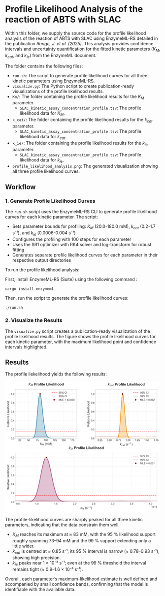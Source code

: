 # Profile Likelihood Analysis of the reaction of ABTS with SLAC

Within this folder, we supply the source code for the profile likelihood analysis of the reaction of ABTS with SLAC using EnzymeML-RS detailed in the publication *Range, J. et al. (2025)*. This analysis provides confidence intervals and uncertainty quantification for the fitted kinetic parameters ($K_M$, $k_{cat}$, and $k_{ie}$) from the EnzymeML document.

The folder contains the following files:

- `run.sh`: The script to generate profile likelihood curves for all three kinetic parameters using EnzymeML-RS.
- `visualize.py`: The Python script to create publication-ready visualizations of the profile likelihood results.
- `Km/`: The folder containing the profile likelihood results for the $K_M$ parameter.
  - `SLAC_kinetic_assay_concentration_profile.tsv`: The profile likelihood data for $K_M$.
- `k_cat/`: The folder containing the profile likelihood results for the $k_{cat}$ parameter.
  - `SLAC_kinetic_assay_concentration_profile.tsv`: The profile likelihood data for $k_{cat}$.
- `k_ie/`: The folder containing the profile likelihood results for the $k_{ie}$ parameter.
  - `SLAC_kinetic_assay_concentration_profile.tsv`: The profile likelihood data for $k_{ie}$.
- `profile_likelihood_analysis.png`: The generated visualization showing all three profile likelihood curves.

## Workflow

### 1. Generate Profile Likelihood Curves

The `run.sh` script uses the EnzymeML-RS CLI to generate profile likelihood curves for each kinetic parameter. The script:

- Sets parameter bounds for profiling: $K_M$ (20.0-180.0 mM), $k_{cat}$ (0.2-1.7 s⁻¹), and $k_{ie}$ (0.0006-0.004 s⁻¹)
- Configures the profiling with 100 steps for each parameter
- Uses the SR1 optimizer with RK4 solver and log-transform for robust fitting
- Generates separate profile likelihood curves for each parameter in their respective output directories

To run the profile likelihood analysis:

First, install EnzymeML-RS (Suite) using the following command :

```bash
cargo install enzymeml
```

Then, run the script to generate the profile likelihood curves:

```bash
./run.sh
```

### 2. Visualize the Results

The `visualize.py` script creates a publication-ready visualization of the profile likelihood results. The figure shows the profile likelihood curves for each kinetic parameter, with the maximum likelihood point and confidence intervals highlighted.

## Results

The profile liekelihood yields the following results:

![Profile Likelihood Analysis](profile_likelihood_analysis.png)

The profile-likelihood curves are sharply peaked for all three kinetic parameters, indicating that the data constrain them well.

- $K_M$ reaches its maximum at ≈ 83 mM, with the 95 % likelihood support roughly spanning 73–94 mM and the 99 % support extending only a little wider.
- $k_{cat}$ is centred at ≈ 0.85 s⁻¹; its 95 % interval is narrow (≈ 0.78–0.93 s⁻¹), showing high precision.
- $k_{ie}$ peaks near 1 × 10⁻³ s⁻¹; even at the 99 % threshold the interval remains tight (≈ 0.9–1.6 × 10⁻³ s⁻¹).

Overall, each parameter’s maximum-likelihood estimate is well defined and accompanied by small confidence bands, confirming that the model is identifiable with the available data.
